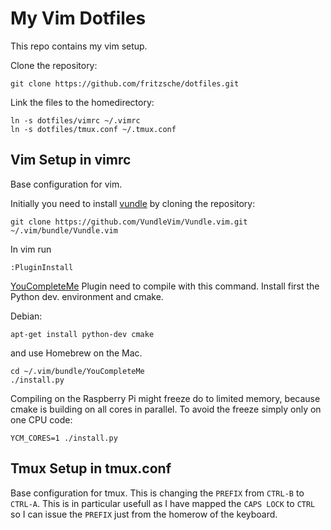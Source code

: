# My Vim Dotfiles

This repo contains my vim setup.

Clone the repository:
```
git clone https://github.com/fritzsche/dotfiles.git
```

Link the files to the homedirectory:
```
ln -s dotfiles/vimrc ~/.vimrc
ln -s dotfiles/tmux.conf ~/.tmux.conf
```

## Vim Setup in vimrc

Base configuration for vim.

Initially you need to install [vundle](https://github.com/VundleVim/Vundle.vim) by cloning the repository:
````
git clone https://github.com/VundleVim/Vundle.vim.git ~/.vim/bundle/Vundle.vim
````

In vim run

```
:PluginInstall
```

[YouCompleteMe](https://github.com/Valloric/YouCompleteMe) Plugin need to compile with this command. Install first the Python dev. environment and cmake.

Debian:
```
apt-get install python-dev cmake
```

and use Homebrew on the Mac.

```
cd ~/.vim/bundle/YouCompleteMe
./install.py
```

Compiling on the Raspberry Pi might freeze do to limited memory, because cmake is building on all cores in parallel. To avoid the freeze simply only on one CPU code:

```
YCM_CORES=1 ./install.py
```

## Tmux Setup in tmux.conf

Base configuration for tmux. This is changing the `PREFIX` from `CTRL-B` to `CTRL-A`. This is in particular usefull as I have mapped the `CAPS LOCK` to `CTRL` so I can issue the `PREFIX` just from the homerow of the keyboard.


